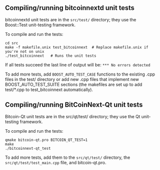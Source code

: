 Compiling/running bitcoinnextd unit tests
------------------------------------

bitcoinnextd unit tests are in the `src/test/` directory; they
use the Boost::Test unit-testing framework.

To compile and run the tests:

	cd src
	make -f makefile.unix test_bitcoinnext  # Replace makefile.unix if you're not on unix
	./test_bitcoinnext   # Runs the unit tests

If all tests succeed the last line of output will be:
`*** No errors detected`

To add more tests, add `BOOST_AUTO_TEST_CASE` functions to the existing
.cpp files in the test/ directory or add new .cpp files that
implement new BOOST_AUTO_TEST_SUITE sections (the makefiles are
set up to add test/*.cpp to test_bitcoinnext automatically).


Compiling/running BitCoinNext-Qt unit tests
---------------------------------------

Bitcoin-Qt unit tests are in the src/qt/test/ directory; they
use the Qt unit-testing framework.

To compile and run the tests:

	qmake bitcoin-qt.pro BITCOIN_QT_TEST=1
	make
	./bitcoinnext-qt_test

To add more tests, add them to the `src/qt/test/` directory,
the `src/qt/test/test_main.cpp` file, and bitcoin-qt.pro.
